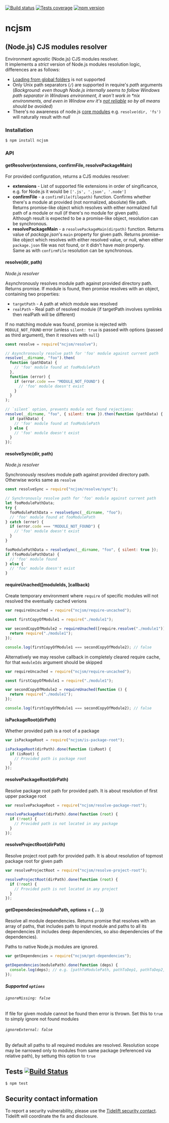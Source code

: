 [![Build status][build-image]][build-url]
[![Tests coverage][cov-image]][cov-url]
[![npm version][npm-image]][npm-url]

# ncjsm

## (Node.js) CJS modules resolver

Environment agnostic (Node.js) CJS modules resolver.  
It implements a _strict_ version of Node.js modules resolution logic, differences are as follows:

- [Loading from global folders](https://nodejs.org/api/all.html#all_loading_from_the_global_folders) is not supported
- Only Unix path separators (`/`) are supported in require's _path_ arguments (_Background: even though Node.js internally seems to follow Windows path separator in Windows environment, it won't work in \*nix environments, and even in Window env it's [not reliable](https://github.com/nodejs/node/issues/6049) so by all means should be avoided_)
- There's no awareness of node.js [core modules](https://nodejs.org/api/all.html#all_core_modules)
  e.g. `resolve(dir, 'fs')` will naturally result with _null_

### Installation

    $ npm install ncjsm

### API

#### getResolver(extensions, confirmFile, resolvePackageMain)

For provided configuration, returns a CJS modules resolver:

- **extensions** - List of supported file extensions in order of singificance, e.g. for Node.js it would be `['.js', '.json', '.node']`
- **confirmFile** - a `confirmFile(filepath)` function. Confirms whether there's a module at provided (not normalized, absolute) file path. Returns promise-like object which resolves with either normalized full path of a module or null (if there's no module for given path).  
  Although result is expected to be a promise-like object, resolution can be synchronous.
- **resolvePackageMain** - a `resolvePackageMain(dirpath)` function. Returns value of _package.json_'s `main` property for given path. Returns promise-like object which resolves with either resolved value, or null, when either `package.json` file was not found, or it didn't have _main_ property.  
  Same as with `confirmFile` resolution can be synchronous.

#### resolve(dir, path)

_Node.js resolver_

Asynchronously resolves module path against provided directory path.
Returns promise.
If module is found, then promise resolves with an object, containing two properties:

- `targetPath` - A path at which module was resolved
- `realPath` - Real path of resolved module (if targetPath involves symlinks then realPath will be different)

If no matching module was found, promise is rejected with `MODULE_NOT_FOUND` error (unless `silent: true` is passed with options (passed as third argument), then it resolves with `null`)

```javascript
const resolve = require("ncjsm/resolve");

// Asynchronously resolve path for 'foo' module against current path
resolve(__dirname, "foo").then(
  function (pathData) {
    // 'foo' module found at fooModulePath
  },
  function (error) {
    if (error.code === "MODULE_NOT_FOUND") {
      // 'foo' module doesn't exist
    }
  }
);

// `silent` option, prevents module not found rejections:
resolve(__dirname, "foo", { silent: true }).then(function (pathData) {
  if (pathData) {
    // 'foo' module found at fooModulePath
  } else {
    // 'foo' module doesn't exist
  }
});
```

#### resolveSync(dir, path)

_Node.js resolver_

Synchronously resolves module path against provided directory path. Otherwise works same as `resolve`

```javascript
const resolveSync = require("ncjsm/resolve/sync");

// Synchronously resolve path for 'foo' module against current path
let fooModulePathData;
try {
  fooModulePathData = resolveSync(__dirname, "foo");
  // 'foo' module found at fooModulePath
} catch (error) {
  if (error.code === "MODULE_NOT_FOUND") {
    // 'foo' module doesn't exist
  }
}

fooModulePathData = resolveSync(__dirname, "foo", { silent: true });
if (fooModulePathData) {
  // 'foo' module found
} else {
  // 'foo' module doesn't exist
}
```

#### requireUnached([moduleIds, ]callback)

Create temporary environment where `require` of specific modules will not resolved the eventually cached verions

```javascript
var requireUncached = require("ncjsm/require-uncached");

const firstCopyOfModule1 = require("./module1");

var secondCopyOfModule2 = requireUnached([require.resolve("./module1")], function () {
  return require("./module1");
});

console.log(firstCopyOfModule1 === secondCopyOfModule2); // false
```

Alternatively we may resolve callback in completely cleared require cache, for that `moduleIds` argument should be skipped

```javascript
var requireUncached = require("ncjsm/require-uncached");

const firstCopyOfModule1 = require("./module1");

var secondCopyOfModule2 = requireUnached(function () {
  return require("./module1");
});

console.log(firstCopyOfModule1 === secondCopyOfModule2); // false
```

#### isPackageRoot(dirPath)

Whether provided path is a root of a package

```javascript
var isPackageRoot = require("ncjsm/is-package-root");

isPackageRoot(dirPath).done(function (isRoot) {
  if (isRoot) {
    // Provided path is package root
  }
});
```

#### resolvePackageRoot(dirPath)

Resolve package root path for provided path. It is about resolution of first upper package root

```javascript
var resolvePackageRoot = require("ncjsm/resolve-package-root");

resolvePackageRoot(dirPath).done(function (root) {
  if (!root) {
    // Provided path is not located in any package
  }
});
```

#### resolveProjectRoot(dirPath)

Resolve project root path for provided path. It is about resolution of topmost package root for given path

```javascript
var resolveProjectRoot = require("ncjsm/resolve-project-root");

resolveProjectRoot(dirPath).done(function (root) {
  if (!root) {
    // Provided path is not located in any project
  }
});
```

#### getDependecies(modulePath, options = { ... })

Resolve all module dependencies. Returns promise that resolves with an array of paths, that includes path to input module and paths to all its dependencies (it includes deep dependencies, so also dependencies of the dependencies).

Paths to native Node.js modules are ignored.

```javascript
var getDependencies = require("ncjsm/get-dependencies");

getDependencies(modulePath).done(function (deps) {
  console.log(deps); // e.g. [pathToModulePath, pathToDep1, pathToDep2, ...pathToDepn]
});
```

##### Supported `options`

###### `ignoreMissing: false`

If file for given module cannot be found then error is thrown. Set this to `true` to simply ignore not found modules

###### `ignoreExternal: false`

By default all paths to all required modules are resolved. Resolution scope may be narrowed only to modules from same package (referenced via relative path), by settung this option to `true`

## Tests [![Build Status](https://travis-ci.org/medikoo/ncjsm.svg)](https://travis-ci.org/medikoo/ncjsm)

    $ npm test

## Security contact information

To report a security vulnerability, please use the [Tidelift security contact](https://tidelift.com/security). Tidelift will coordinate the fix and disclosure.

[build-image]: https://github.com/medikoo/ncjsm/workflows/Integrate/badge.svg
[build-url]: https://github.com/medikoo/ncjsm/actions?query=workflow%3AIntegrate
[cov-image]: https://img.shields.io/codecov/c/github/medikoo/ncjsm.svg
[cov-url]: https://codecov.io/gh/medikoo/ncjsm
[npm-image]: https://img.shields.io/npm/v/ncjsm.svg
[npm-url]: https://www.npmjs.com/package/ncjsm
